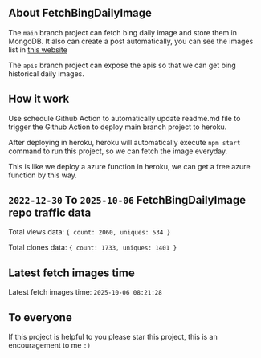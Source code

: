 ## About FetchBingDailyImage

The `main` branch project can fetch bing daily image and store them in MongoDB.
It also can create a post automatically, you can see the images list in [this website](https://oursalbum.netlify.app)

The `apis` branch project can expose the apis so that we can get bing historical daily images.

## How it work

Use schedule Github Action to automatically update readme.md file to trigger the Github Action to deploy main branch project to heroku.

After deploying in heroku, heroku will automatically execute `npm start` command to run this project, so we can fetch the image everyday.

This is like we deploy a azure function in heroku, we can get a free azure function by this way.

## `2022-12-30` To `2025-10-06` FetchBingDailyImage repo traffic data

Total views data: `{ count: 2060, uniques: 534 }`

Total clones data: `{ count: 1733, uniques: 1401 }`

## Latest fetch images time

Latest fetch images time: `2025-10-06 08:21:28`

## To everyone

If this project is helpful to you please star this project, this is an encouragement to me `:)`



